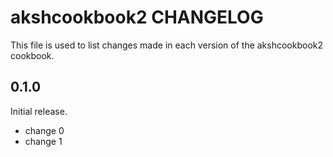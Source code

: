 # akshcookbook2 CHANGELOG

This file is used to list changes made in each version of the akshcookbook2 cookbook.

## 0.1.0

Initial release.

- change 0
- change 1
